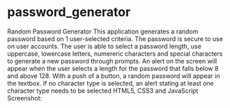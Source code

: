 # password_generator
Random Password Generator
This application generates a random password based on 1 user-selected criteria.
The password is secure to use on user accounts.
The user is able to select a password length, use uppercase, lowercase letters, numereric characters and special characters to generate a new password through prompts.
An alert on the screen will appear when the user selects a length for the password that falls below 8 and above 128.
With a push of a button, a random password will appear in the textbox.
If no character type is selected, an alert stating at least one character type needs to be selected
HTML5, CSS3 and JavaScript
Screenshot: